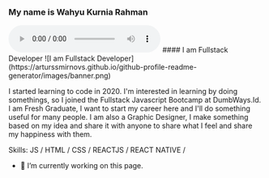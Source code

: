 ### My name is Wahyu Kurnia Rahman 
<audio autoplay="" controls="">
  <source srcset="https://youtu.be/xCatIOFua2E" type="audio/mpeg">
</audio>
#### I am Fullstack Developer
![I am Fullstack Developer](https://arturssmirnovs.github.io/github-profile-readme-generator/images/banner.png)

I started learning to code in 2020. I'm interested in learning by doing somethings, so I joined the Fullstack Javascript Bootcamp at DumbWays.Id. I am Fresh Graduate, I want to start my career here and I'll do something useful for many people.
I am also a Graphic Designer, I make something based on my idea and share it with anyone to share what I feel and share my happiness with them.

Skills: JS / HTML / CSS / REACTJS / REACT NATIVE / 

- 🔭 I’m currently working on this page. 





